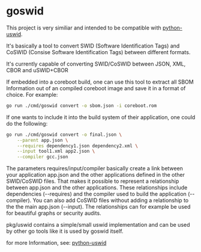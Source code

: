 # goswid

This project is very similiar and intended to be compatible with [python-uswid](https://github.com/hughsie/python-uswid).

It's basically a tool to convert SWID (Software Identification Tags) and CoSWID (Consise Software Identification Tags) between different formats.

It's currently capable of converting SWID/CoSWID between JSON, XML, CBOR and uSWID+CBOR

If embedded into a coreboot build, one can use this tool to extract all SBOM Information out of an compiled coreboot image and save it in a format of choice. For example:
```sh
go run ./cmd/goswid convert -o sbom.json -i coreboot.rom
```

If one wants to include it into the build system of their application, one could do the following:
```sh
go run ./cmd/goswid convert -o final.json \
    --parent app.json \
    --requires dependency1.json dependency2.xml \
    --input tool1.xml app2.json \
    --compiler gcc.json
```
The parameters requires/input/compiler basically create a link between your application app.json and the other applications defined in the other SWID/CoSWID files. That makes it possible to represent a relationship between app.json and the other applications. These relationships include dependencies (--requires) and the compiler used to build the application (--compiler). You can also add CoSWID files without adding a relationship to the the main app.json (--input).
The relationships can for example be used for beautiful graphs or security audits.

pkg/uswid contains a simple/small uswid implementation and can be used by other go tools like it is used by goswid itself.

for more Information, see: [python-uswid](https://github.com/hughsie/python-uswid)
